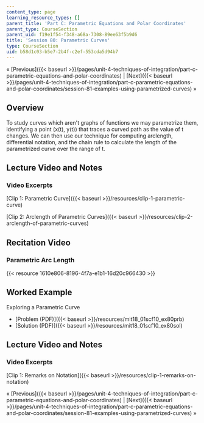 ```yaml
---
content_type: page
learning_resource_types: []
parent_title: 'Part C: Parametric Equations and Polar Coordinates'
parent_type: CourseSection
parent_uid: f19e1f54-f348-a68a-7308-89ee63f5b9d6
title: 'Session 80: Parametric Curves'
type: CourseSection
uid: b58d1c03-b5e7-2b4f-c2ef-553cda5d94b7
---
```


« [Previous]({{< baseurl >}}/pages/unit-4-techniques-of-integration/part-c-parametric-equations-and-polar-coordinates) | [Next]({{< baseurl >}}/pages/unit-4-techniques-of-integration/part-c-parametric-equations-and-polar-coordinates/session-81-examples-using-parametrized-curves) »

Overview
--------

To study curves which aren't graphs of functions we may parametrize them, identifying a point (x(t), y(t)) that traces a curved path as the value of t changes. We can then use our technique for computing arclength, differential notation, and the chain rule to calculate the length of the parametrized curve over the range of t.

Lecture Video and Notes
-----------------------

### Video Excerpts

[Clip 1: Parametric Curve]({{< baseurl >}}/resources/clip-1-parametric-curve)

[Clip 2: Arclength of Parametric Curves]({{< baseurl >}}/resources/clip-2-arclength-of-parametric-curves)

Recitation Video
----------------

### Parametric Arc Length

{{< resource 1610e806-8196-4f7a-e1b1-16d20c966430 >}}

Worked Example
--------------

Exploring a Parametric Curve

*   [Problem (PDF)]({{< baseurl >}}/resources/mit18_01scf10_ex80prb)
*   [Solution (PDF)]({{< baseurl >}}/resources/mit18_01scf10_ex80sol)

Lecture Video and Notes
-----------------------

### Video Excerpts

[Clip 1: Remarks on Notation]({{< baseurl >}}/resources/clip-1-remarks-on-notation)

« [Previous]({{< baseurl >}}/pages/unit-4-techniques-of-integration/part-c-parametric-equations-and-polar-coordinates) | [Next]({{< baseurl >}}/pages/unit-4-techniques-of-integration/part-c-parametric-equations-and-polar-coordinates/session-81-examples-using-parametrized-curves) »